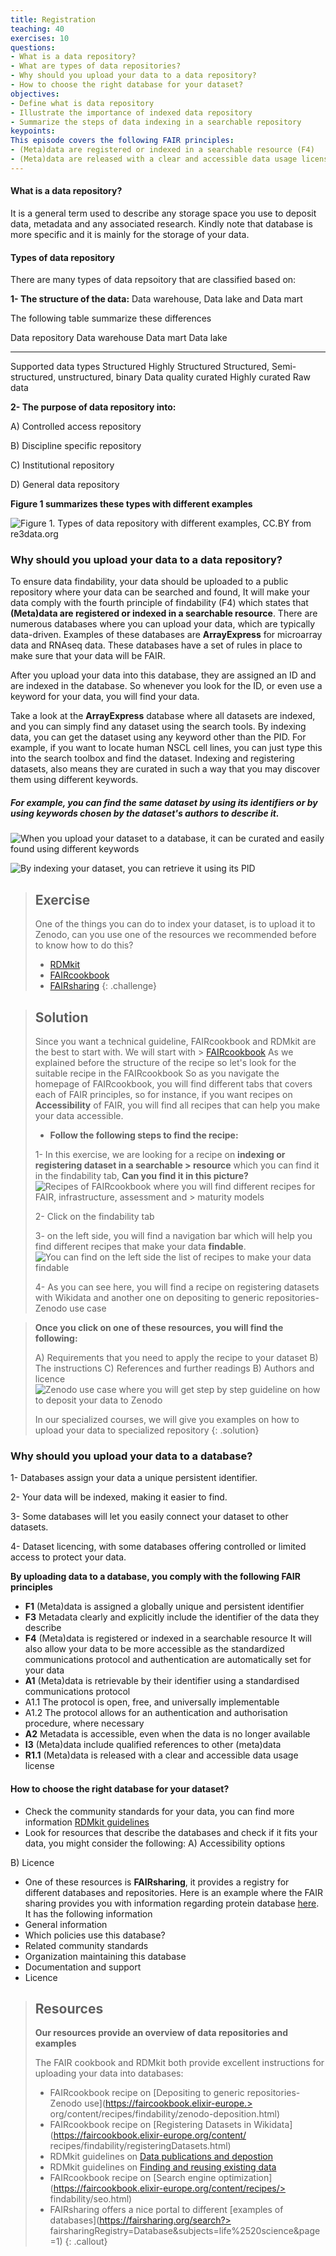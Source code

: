 ```yaml
---
title: Registration
teaching: 40
exercises: 10
questions:
- What is a data repository?
- What are types of data repositories?
- Why should you upload your data to a data repository?
- How to choose the right database for your dataset?
objectives:
- Define what is data repository
- Illustrate the importance of indexed data repository
- Summarize the steps of data indexing in a searchable repository
keypoints:
This episode covers the following FAIR principles:
- (Meta)data are registered or indexed in a searchable resource (F4) 
- (Meta)data are released with a clear and accessible data usage license (R1.1)
--- 
```

#### What is a data repository?
It is a general term used to describe any storage space you use to deposit data, metadata and any associated research. Kindly note that database is more specific and it is mainly for the storage of your data. 
#### Types of data repository
There are many types of data repsoitory that are classified based on:

**1- The structure of the data:** Data warehouse, Data lake and Data mart

The following table summarize these differences


Data repository                       Data warehouse                Data mart                     Data lake 
---------------                        --------------                ----------                    ------- 
Supported data types                   Structured                 Highly Structured                Structured, Semi-structured, unstructured, binary
Data quality                            curated                   Highly curated                   Raw data 

**2- The purpose of data repository into:** 

A) Controlled access repository

B) Discipline specific repository

C) Institutional repository

D) General data repository

**Figure 1 summarizes these types with different examples**

![Figure 1. Types of data repository with different examples, CC.BY from re3data.org](../fig/img56.jpg)

### Why should you upload your data to a data repository?

To ensure data findability, your data should be uploaded to a public repository where your data can be searched and found, It will make your data comply with the fourth principle of findability (F4) which states that **(Meta)data are registered or indexed in a searchable resource**. There are numerous databases where you can upload your data, which are typically data-driven. 
Examples of these databases are **ArrayExpress** for microarray data and RNAseq data. These databases have a set of rules in place to make sure that your data will be FAIR.

After you upload your data into this database, they are assigned an ID and are indexed in the database. So whenever you look for the ID, or even use a keyword for your data, you will find your data.

Take a look at the **ArrayExpress** database where all datasets are indexed, and you can simply find any dataset using the search tools. By indexing data, you can get the dataset using any keyword other than the PID. For example, if you want to locate human NSCL cell lines, you can just type this into the search toolbox and find the dataset. Indexing and registering datasets, also means they are curated in such a way that you may discover them using different keywords.

##### For example, you can find the same dataset by using its identifiers or by using keywords chosen by the dataset's authors to describe it.

![When you upload your dataset to a database, it can be curated and easily found using different keywords](../fig/img54.png)

![By indexing your dataset, you can retrieve it using its PID](../fig/img55.png)

> ## Exercise
> One of the things you can do to index your dataset, is to upload it to Zenodo, can you use one of the 
>  resources we recommended before to know how to do this?
> - [RDMkit](https://rdmkit.elixir-europe.org/)
> - [FAIRcookbook](https://faircookbook.elixir-europe.org/)
> - [FAIRsharing](https://fairsharing.org/)
{: .challenge}

> ## Solution
> Since you want a technical guideline, FAIRcookbook and RDMkit are the best to start with. We will start with > [FAIRcookbook](https://faircookbook.elixir-europe.org/)
> As we explained before the structure of the recipe so let's look for the suitable recipe in the FAIRcookbook
> So as you navigate the homepage of FAIRcookbook, you will find different tabs that covers each of FAIR 
> principles, so for instance, if you want recipes on **Accessibility** of FAIR, you will find all recipes 
> that can help you make your data accessible. 
> 
> - **Follow the following steps to find the recipe:**
> 
> 1- In this exercise, we are looking for a recipe on **indexing or registering dataset in a searchable > resource** which you can find it in the findability tab, **Can you find it in this picture?**
> ![Recipes of FAIRcookbook where you will find different recipes for FAIR, infrastructure, assessment and > maturity models](../fig/img51.png)
> 
> 2- Click on the findability tab
> 
> 3- on the left side, you will find a navigation bar which will help you find different recipes that make your 
> data **findable**. 
> ![You can find on the left side the list of recipes to make your data findable](../fig/img52.png)
> 
> 4- As you can see here, you will find a recipe on registering datasets with Wikidata and another one on 
> depositing to generic repositories-Zenodo use case

> **Once you click on one of these resources, you will find the following:**
> 
> A) Requirements that you need to apply the recipe to your dataset
> B) The instructions 
> C) References and further readings
> B) Authors and licence
> ![Zenodo use case where you will get step by step guideline on how to deposit your data to Zenodo](fig/img53.png)
> 
> In our specialized courses, we will give you examples on how to upload your data to specialized repository
{: .solution}
### Why should you upload your data to a database?
1- Databases assign your data a unique persistent identifier.

2- Your data will be indexed, making it easier to find.

3- Some databases will let you easily connect your dataset to other datasets.

4- Dataset licencing, with some databases offering controlled or limited access to protect your data.

**By uploading data to a database, you comply with the following FAIR principles**
- **F1** (Meta)data is assigned a globally unique and persistent identifier
- **F3** Metadata clearly and explicitly include the identifier of the data they describe
- **F4** (Meta)data is registered or indexed in a searchable resource
It will also allow your data to be more accessible as the standardized communications protocol and authentication are automatically set for your data
- **A1** (Meta)data is retrievable by their identifier using a standardised communications protocol
- A1.1 The protocol is open, free, and universally implementable
- A1.2 The protocol allows for an authentication and authorisation procedure, where necessary
- **A2** Metadata is accessible, even when the data is no longer available
- **I3** (Meta)data include qualified references to other (meta)data
- **R1.1** (Meta)data is released with a clear and accessible data usage license

#### How to choose the right database for your dataset?
- Check the community standards for your data, you can find more information [RDMkit guidelines](https://rdmkit.elixir-europe.org/your_domain)
- Look for resources that describe the databases and check if it fits your data, you might consider the following:
A) Accessibility options 

B) Licence

- One of these resources is **FAIRsharing**, it provides a registry for different databases and repositories. Here is an example where the FAIR sharing provides you with information regarding protein database [here](https://fairsharing.org/FAIRsharing.rtndct). It has the following information
- General information
- Which policies use this database?
- Related community standards
- Organization maintaining this database
- Documentation and support
- Licence



> ## Resources
> **Our resources provide an overview of data repositories and examples**
> 
> The FAIR cookbook and RDMkit both provide excellent instructions for uploading your data into databases:
> 
> - FAIRcookbook recipe on [Depositing to generic repositories- Zenodo use](https://faircookbook.elixir-europe.> org/content/recipes/findability/zenodo-deposition.html)
> - FAIRcookbook recipe on [Registering Datasets in Wikidata](https://faircookbook.elixir-europe.org/content/
> recipes/findability/registeringDatasets.html)
> - RDMkit guidelines on [Data publications and depostion](https://rdmkit.elixir-europe.org/data_publication)
> - RDMkit guidelines on [Finding and reusing existing data](https://rdmkit.elixir-europe.org/existing_data)
> - FAIRcookbook recipe on [Search engine optimization](https://faircookbook.elixir-europe.org/content/recipes/> findability/seo.html)
> - FAIRsharing offers a nice portal to different [examples of databases](https://fairsharing.org/search?> 
> fairsharingRegistry=Database&subjects=life%2520science&page=1)
{: .callout}



